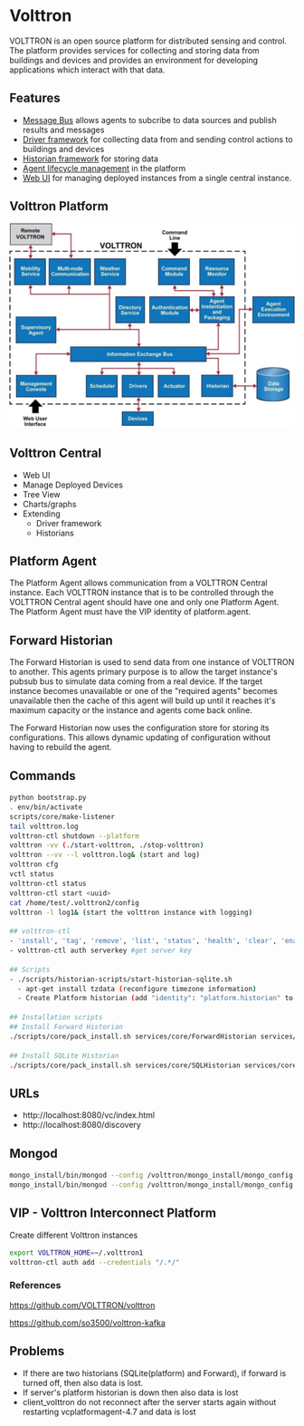 # Volttron

VOLTTRON is an open source platform for distributed sensing and control. The platform provides services for collecting and storing data from buildings and devices and provides an environment for developing applications which interact with that data.

## Features

- [Message Bus](https://volttron.readthedocs.io/en/latest/core_services/messagebus/index.html#messagebus-index) allows agents to subcribe to data sources and publish results and messages
- [Driver framework](https://volttron.readthedocs.io/en/latest/core_services/drivers/index.html#volttron-driver-framework) for collecting data from and sending control actions to buildings and devices
- [Historian framework](https://volttron.readthedocs.io/en/latest/core_services/historians/index.html#historian-index) for storing data
- [Agent lifecycle management](https://volttron.readthedocs.io/en/latest/core_services/control/AgentManagement.html#agentmanagement) in the platform
- [Web UI](https://volttron.readthedocs.io/en/latest/core_services/service_agents/central_management/VOLTTRON-Central.html#volttron-central) for managing deployed instances from a single central instance.

## Volttron Platform

![image](../../media/Technologies-Brokers-Volttron-image1.jpg)

## Volttron Central

- Web UI
- Manage Deployed Devices
- Tree View
- Charts/graphs
- Extending
  - Driver framework
  - Historians

## Platform Agent

The Platform Agent allows communication from a VOLTTRON Central instance. Each VOLTTRON instance that is to be controlled through the VOLTTRON Central agent should have one and only one Platform Agent. The Platform Agent must have the VIP identity of platform.agent.

## Forward Historian

The Forward Historian is used to send data from one instance of VOLTTRON to another. This agents primary purpose is to allow the target instance's pubsub bus to simulate data coming from a real device. If the target instance becomes unavailable or one of the "required agents" becomes unavailable then the cache of this agent will build up until it reaches it's maximum capacity or the instance and agents come back online.

The Forward Historian now uses the configuration store for storing its configurations. This allows dynamic updating of configuration without having to rebuild the agent.

## Commands

```bash
python bootstrap.py
. env/bin/activate
scripts/core/make-listener
tail volttron.log
volttron-ctl shutdown --platform
volttron -vv (./start-volttron, ./stop-volttron)
volttron --vv --l volttron.log& (start and log)
volttron cfg
vctl status
volttron-ctl status
volttron-ctl start <uuid>
cat /home/test/.volttron2/config
volttron -l log1& (start the volttron instance with logging)

## volttron-ctl
- 'install', 'tag', 'remove', 'list', 'status', 'health', 'clear', 'enable', 'disable', 'start', 'stop', 'restart', 'run', 'upgrade', 'auth', 'config', 'shutdown', 'send', 'stats'
- volttron-ctl auth serverkey #get server key

## Scripts
- ./scripts/historian-scripts/start-historian-sqlite.sh
  - apt-get install tzdata (reconfigure timezone information)
  - Create Platform historian (add "identity": "platform.historian" to services/core/SQLHistorian/config.sqlite)

## Installation scripts
## Install Forward Historian
./scripts/core/pack_install.sh services/core/ForwardHistorian services/core/ForwardHistorian/config hist

## Install SQLite Historian
./scripts/core/pack_install.sh services/core/SQLHistorian services/core/SQLHistorian/config.sqlite hist

```

## URLs

- http://localhost:8080/vc/index.html
- http://localhost:8080/discovery

## Mongod

```bash
mongo_install/bin/mongod --config /volttron/mongo_install/mongo_config.cfg &
mongo_install/bin/mongod --config /volttron/mongo_install/mongo_config.cfg --shutdown
```

## VIP - Volttron Interconnect Platform

Create different Volttron instances

```bash
export VOLTTRON_HOME=~/.volttron1
volttron-ctl auth add --credentials "/.*/"
```

### References

https://github.com/VOLTTRON/volttron

https://github.com/so3500/volttron-kafka

## Problems

- If there are two historians (SQLite(platform) and Forward), if forward is turned off, then also data is lost.
- If server's platform historian is down then also data is lost
- client_volttron do not reconnect after the server starts again without restarting vcplatformagent-4.7 and data is lost
